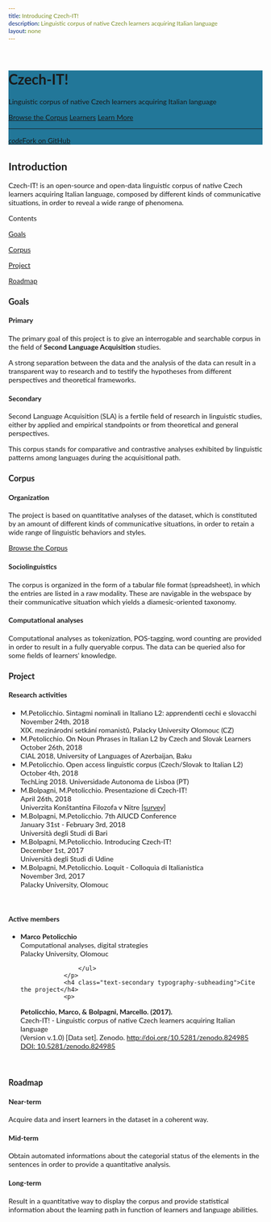 ```yaml
---
title: Introducing Czech-IT!
description: Linguistic corpus of native Czech learners acquiring Italian language
layout: none
---
```

<html lang="en">
<head>
  <meta charset="utf-8">
  <meta content="initial-scale=1, shrink-to-fit=no, width=device-width" name="viewport">
  <!-- CSS -->
  <!-- Add Material font (Roboto) and Material icon as needed -->
  <link href="https://fonts.googleapis.com/css?family=Lato:300,300i,400,400i,500,500i,700,700i" rel="stylesheet">
  <link href="https://fonts.googleapis.com/icon?family=Material+Icons" rel="stylesheet">
  <!-- Add Material CSS, replace Bootstrap CSS -->
  <link href="/assets/css/material/css/material.min.css" rel="stylesheet">
  <!-- Additional CSS for documentation site -->
  <link href="/assets/css/material/bs/docs.min.css" rel="stylesheet">
  <link href="/assets/css/material/css/project.min.css" rel="stylesheet">
  <!-- Favicons -->
  <meta content="#9c27b0" name="theme-color">
  <link href="/assets/css/material/apple-touch-icon.png" rel="apple-touch-icon" sizes="180x180">
  <link href="/assets/css/material/favicon.ico" rel="icon">
  <style>
  * {font-family: "Lato"}
  </style>
</head>
<body class="doc-body">
  <header class="navbar navbar-dark toolbar-waterfall doc-navbar" id="doc_navbar">
  </header>
  <div class="jumbotron jumbotron-fluid mb-xl text-white doc-jumbotron" id="doc_index_jumbotron" style="background:#227799">
    <div class="container">
      <div class="row justify-content-center">
        <div class="col-sm-10 col-xl-6">
          <h1 class="typography-display-4">Czech-IT!</h1>
          <p class="font-weight-light typography-title">Linguistic corpus of native Czech learners acquiring Italian language</p>
          <p>
            <a class="btn btn-lg btn-primary" data-toggle="modal" href="/corpus#doc_main">Browse the Corpus</a>
            <a class="btn btn-lg btn-secondary" data-toggle="modal" href="/learners#doc_main">Learners</a>
            <a class="btn btn-lg btn-light" href="#doc_main">Learn More</a>
          </p>
          <!--<p class="text-white-hint typography-caption">Currently v4.0.0-beta
            <br>(based on Bootstrap v4.0.0-beta)</p>-->
          <hr>
          <p class="text-right">
            <a class="btn btn-outline-light btn-sm" href="https://github.com/Czech-IT/Czech-IT.github.io" target="_blank">
              <i class="material-icons mr-sm">code</i>Fork on GitHub
            </a>
           <!--<a class="btn btn-outline-light btn-sm" href="http://www.daemon.com.au/" target="_blank">
              <i class="material-icons mr-sm text-danger">favorite</i>Made by Daemon
            </a>-->
          </p>
        </div>
      </div>
    </div>
  </div>
  <!--<div aria-hidden="true" aria-labelledby="doc_modal_download_label" class="modal fade" id="doc_modal_download" role="dialog" tabindex="-1">
    <div class="modal-dialog">
      <div class="modal-content">
        <div class="modal-header">
          <h2 class="modal-title" id="doc_modal_download_label">Download</h2>
          <button aria-label="Close" class="close" data-dismiss="modal" type="button">
            <span aria-hidden="true">&times;</span>
          </button>
        </div>
        <div class="modal-body">
          <p>Material v4.0.0-beta is available for download in several ways, including some of the favourite package managers.</p>
          <h3 class="mt-lg typography-body-2">Material CSS and JavaScript</h3>
          <p>
            <a href="https://github.com/Daemonite/assets/css/material/releases" target="_blank"><small class="align-text-top">
            <i class="material-icons">cloud_download</i></small> Download
          </a> Material's ready-to-use code to easily drop into any project. Includes compiled and minified versions of CSS and JavaScript plugins.
          </p>
          <h3 class="mt-lg typography-body-2">Package Managers</h3>
          <p>Pull in Material's source files with some of the most popular package managers.</p>
          <pre class="bg-light p-md">
<code>bower install daemonite-material#4.0.0-beta</code>
</pre>
          <pre class="bg-light p-md">
<code>npm install daemonite-material@4.0.0-beta</code>
</pre>
        </div>
      </div>
    </div>
  </div>-->
  <main class="doc-main" id="doc_main">
    <div class="container">
      <div class="row justify-content-center">
        <div class="col-sm-10 col-xl-6">
          <div class="mb-xl">
            <h2 class="text-primary">Introduction</h2>
            <p class="typography-subheading">
              Czech-IT! is an open-source and open-data linguistic corpus of native Czech learners acquiring Italian language, composed by different kinds of communicative situations, in order to reveal a wide range of phenomena.
            </p>
          </div>
          <div class="blockquote mb-xl">
            <p class="text-muted typography-body-1">Contents</p>
            <p>
              <a href="#doc_index_content_goals">Goals</a>
            </p>
            <p>
              <a href="#doc_index_content_corpus">Corpus</a>
            </p>
             <p>
              <a href="#doc_index_content_project">Project</a>
            </p>
            <p>
              <a href="#doc_index_content_roadmap">Roadmap</a>
            </p>
          </div>
          <div class="mb-xl" id="doc_index_content_goals">
            <h3 class="text-primary">Goals</h3>
            <div class="row">
              <div class="col-md-6 mt-lg">
                <h4 class="text-secondary typography-subheading">Primary</h4>
                <p>The primary goal of this project is to give an interrogable and searchable corpus in the field of <strong>Second Language Acquisition</strong> studies.</p>
                <p>A strong separation between the data and the analysis of the data can result in a transparent way to research and to testify the hypotheses from different perspectives and theoretical frameworks.</p>
              </div>
              <div class="col-md-6 mt-lg">
                <h4 class="text-secondary typography-subheading">Secondary</h4>
                <p>Second Language Acquisition (SLA) is a fertile field of research in linguistic studies, either by applied and empirical standpoints or from theoretical and general perspectives. </p>
                <p>This corpus stands for comparative and contrastive analyses exhibited by linguistic patterns among languages during the acquisitional path.</p>
                <!--<p>The project is based on quantitative analyses of the dataset, which is constituted by an amount of different kinds of communicative situations, in order to retain a wide range of linguistic behaviors and styles.</p>-->
              </div>
            </div>
          </div>
          <div class="mb-xl" id="doc_index_content_corpus">
            <h3 class="text-primary">Corpus</h3>
            <div class="row">
              <div class="col-md-6 mt-lg">
                <h4 class="text-secondary typography-subheading">Organization</h4>
                <p> The project is based on quantitative analyses of the dataset, which is constituted by an amount of different kinds of communicative situations, in order to retain a wide range of linguistic behaviors and styles.</p>
                <p>
            <a class="btn btn-lg btn-secondary" href="/corpus">Browse the Corpus</a>
          </p>
              </div>
              <div class="col-md-6 mt-lg">
                <h4 class="text-secondary typography-subheading">Sociolinguistics</h4>
                <p>The corpus is organized in the form of a tabular file format (spreadsheet), in which the entries are listed in a raw modality. These are navigable in the webspace by their communicative situation which yields a diamesic-oriented taxonomy.</p>
                <h4 class="text-secondary typography-subheading">Computational analyses</h4>
                <p>Computational analyses as tokenization, POS-tagging, word counting are provided in order to result in a fully queryable corpus. The data can be queried also for some fields of learners' knowledge.
                </p>
              </div>
            </div>
          </div>
          <div class="mb-xl" id="doc_index_content_project">
            <h3 class="text-primary">Project</h3>
            <div class="row">
            <div class="col-md-6 mt-lg">
            <h4 class="text-secondary typography-subheading">Research activities</h4>
                <p>
                	<ul class="list-style">
                  <li>M.Petolicchio. Sintagmi nominali in Italiano L2: apprendenti cechi e slovacchi<br>
                  November 24th, 2018 <br>
                	XIX. mezinárodní setkání romanistů, Palacky University Olomouc (CZ)
                	</li>
                  <li>M.Petolicchio. On Noun Phrases in Italian L2 by Czech and Slovak Learners<br>
                  October 26th, 2018 <br>
                	CIAL 2018, University of Languages of Azerbaijan, Baku
                	</li>
                  <li>M.Petolicchio. Open access linguistic corpus (Czech/Slovak to Italian L2)<br>
                  October 4th, 2018 <br>
                	TechLing 2018. Universidade Autonoma de Lisboa (PT)
                	</li>
                  <li>M.Bolpagni, M.Petolicchio. Presentazione di Czech-IT!<br>
                  April 26th, 2018 <br>
                	Univerzita Konštantína Filozofa v Nitre <a href="https://docs.google.com/presentation/d/11ZxiVujN0DSG43U7QObptA16cyi5N9Ash9Iw8KD8kKA/edit?usp=sharing" target="_blank">[survey]</a>
                	</li>
                	<li>M.Bolpagni, M.Petolicchio. 7th AIUCD Conference<br>
                  January 31st - February 3rd, 2018 <br>
                	Università degli Studi di Bari
                	</li>
                  <li>M.Bolpagni, M.Petolicchio. Introducing Czech-IT!<br>
                  December 1st, 2017<br>
                  Università degli Studi di Udine
                  </li>
                	<li>M.Bolpagni, M.Petolicchio. Loquit - Colloquia di Italianistica<br>
                	November 3rd, 2017<br>
                	Palacky University, Olomouc
                	</li>
                	</ul>
                </p>
                <br>
              </div>
              <div class="col-md-6 mt-lg">
              <h4 class="text-secondary typography-subheading">Active members</h4>
                <p>
                	<ul class="list-style">
                	<li><strong class="text-primary">Marco Petolicchio</strong> <br>
                	Computational analyses, digital strategies<br>
                	Palacky University, Olomouc
                	</li>
                	
                	</ul>
                </p>
                <h4 class="text-secondary typography-subheading">Cite the project</h4>
                <p>
  <strong>Petolicchio, Marco, & Bolpagni, Marcello. (2017).</strong> <br>
  Czech-IT! - Linguistic corpus of native Czech learners acquiring Italian language <br>(Version v.1.0) [Data set]. Zenodo. http://doi.org/10.5281/zenodo.824985
<br>
            <a class="btn btn-light" target="_blank" href="https://zenodo.org/badge/latestdoi/96205789">DOI: 10.5281/zenodo.824985</a>
          </p>
              </div>             
            </div>
          </div>
          <div class="mb-xl" id="doc_index_content_roadmap">
            <h3 class="text-primary">Roadmap</h3>
            <div class="row">
              <div class="col-md-4 mt-lg">
                <h4 class="text-secondary typography-subheading">Near-term</h4>
                <p>Acquire data and insert learners in the dataset in a coherent way.</p>
              </div>
              <div class="col-md-4 mt-lg">
                <h4 class="text-secondary typography-subheading">Mid-term</h4>
                <p>Obtain automated informations about the categorial status of the elements in the sentences in order to provide a quantitative analysis.</p>
              </div>
              <div class="col-md-4 mt-lg">
                <h4 class="text-secondary typography-subheading">Long-term</h4>
                <p>Result in a quantitative way to display the corpus and provide statistical information about the learning path in function of learners and language abilities.</p>
              </div>
            </div>
          </div>
        </div>
      </div>
    </div>
  </main>
  <!-- JavaScript -->
  <script src="https://code.jquery.com/jquery-3.2.1.slim.min.js"></script>
  <script src="https://cdnjs.cloudflare.com/ajax/libs/popper.js/1.11.0/umd/popper.min.js"></script>
  <script src="/assets/css/material/bs/bootstrap.min.js"></script>
  <!-- Add Material JavaScript on top of Bootstrap JavaScript -->
  <script src="/assets/css/material/js/material.min.js"></script>
  <!-- Additional JavaScript for documentation site -->
  <script src="/assets/css/material/bs/docs.min.js"></script>
  <script src="/assets/css/material/js/project.min.js"></script>
</body>
</html>

